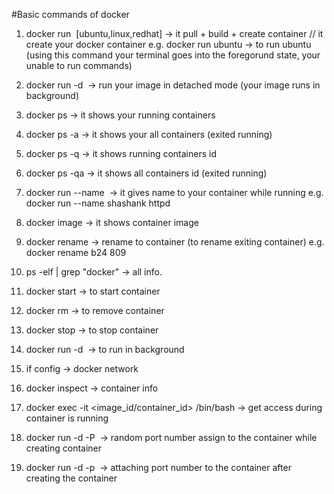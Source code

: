 #Basic commands of docker

1.  docker run <image name> [ubuntu,linux,redhat] -> it pull + build + create container // it create your docker container
    e.g.    docker run ubuntu -> to run ubuntu
            (using this command your terminal goes into the foregorund state, your unable to run commands)

2.  docker run -d <image name> -> run your image  in detached mode (your image runs in background)

3.  docker ps -> it shows your running containers

4.  docker ps -a -> it shows your all containers (exited running)

5.  docker ps -q -> it shows running containers id

6.  docker ps -qa -> it shows all containers id (exited running)

7.  docker run --name <name you want to set> <image name> -> it gives name to your container while  running 
    e.g.    docker run --name shashank httpd

8.  docker image -> it shows container image

9.  docker rename <container name> <container id> -> rename to container (to rename exiting container)
    e.g.    docker rename b24 809

10. ps -elf | grep "docker" -> all info.

11. docker start <container id> -> to start container

12. docker rm <container id> -> to remove container

13. docker stop <container id> -> to stop container

14. docker run -d <image> -> to run in background

15. if config -> docker network 

16. docker inspect <container id> -> container info

17. docker exec -it <image_id/container_id> /bin/bash -> get access during container is running

18. docker run -d -P <image> -> random port number assign to the container while creating container

19. docker run -d -p <port no.> <container id> <image> -> attaching port number to the container after creating the container
